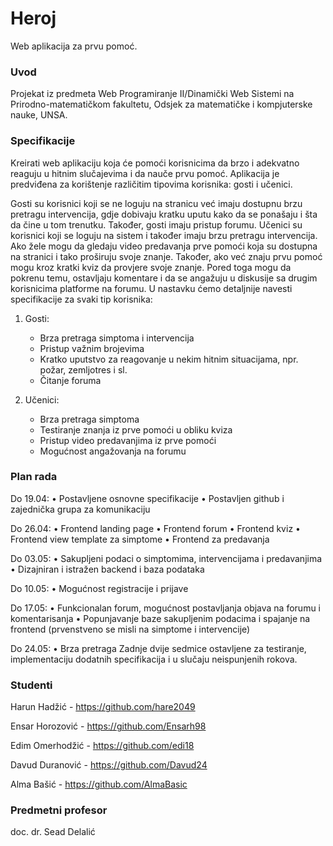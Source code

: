 # Heroj
Web aplikacija za prvu pomoć.

### Uvod
Projekat iz predmeta Web Programiranje II/Dinamički Web Sistemi na Prirodno-matematičkom fakultetu, Odsjek za matematičke i kompjuterske nauke, UNSA. 

### Specifikacije
Kreirati web aplikaciju koja će pomoći korisnicima da brzo i adekvatno reaguju u hitnim slučajevima i da nauče prvu pomoć. 
Aplikacija je predviđena za korištenje različitim tipovima korisnika: gosti i učenici.

Gosti su korisnici koji se ne loguju na stranicu već imaju dostupnu brzu pretragu intervencija, gdje dobivaju kratku uputu kako da se ponašaju i šta da čine u tom trenutku. Također, gosti imaju pristup forumu. 
Učenici su korisnici koji se loguju na sistem i također imaju brzu pretragu intervencija. Ako žele mogu da gledaju video predavanja prve pomoći koja su dostupna na stranici i tako proširuju svoje znanje. Također, ako već znaju prvu pomoć mogu kroz kratki kviz da provjere svoje znanje. Pored toga mogu da pokrenu temu, ostavljaju komentare i da se angažuju u diskusije sa drugim korisnicima platforme na forumu. 
U nastavku ćemo detaljnije navesti specifikacije za svaki tip korisnika:
1. Gosti:
   - Brza pretraga simptoma i intervencija
   - Pristup važnim brojevima
   - Kratko uputstvo za reagovanje u nekim hitnim situacijama, npr. požar, zemljotres i sl. 
   - Čitanje foruma

2. Učenici:
   - Brza pretraga simptoma
   - Testiranje znanja iz prve pomoći u obliku kviza
   - Pristup video predavanjima iz prve pomoći
   - Mogućnost angažovanja na forumu

### Plan rada

Do 19.04:
• Postavljene osnovne specifikacije
• Postavljen github i zajednička grupa za komunikaciju

Do 26.04:
• Frontend landing page
• Frontend forum
• Frontend kviz
• Frontend view template za simptome
• Frontend za predavanja

Do 03.05:
• Sakupljeni podaci o simptomima, intervencijama i
predavanjima
• Dizajniran i istražen backend i baza podataka

Do 10.05:
• Mogućnost registracije i prijave

Do 17.05:
• Funkcionalan forum, mogućnost postavljanja objava na
forumu i komentarisanja
• Popunjavanje baze sakupljenim podacima i spajanje na
frontend (prvenstveno se misli na simptome i intervencije)

Do 24.05:
• Brza pretraga
Zadnje dvije sedmice ostavljene za testiranje, implementaciju
dodatnih specifikacija i u slučaju neispunjenih rokova.

### Studenti

Harun Hadžić - https://github.com/hare2049

Ensar Horozović -  https://github.com/Ensarh98

Edim Omerhodžić - https://github.com/edi18

Davud Duranović - https://github.com/Davud24

Alma Bašić - https://github.com/AlmaBasic

### Predmetni profesor 
doc. dr. Sead Delalić
